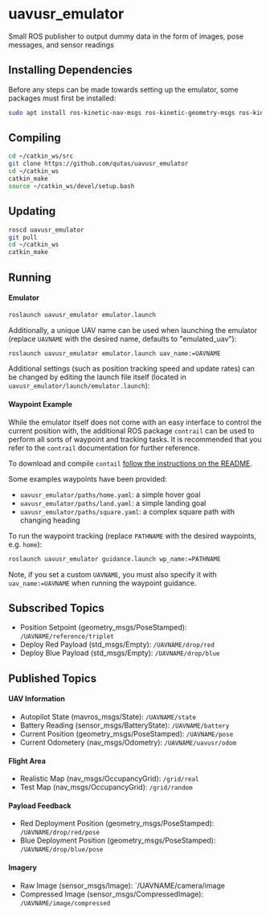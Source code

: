 # uavusr_emulator
Small ROS publisher to output dummy data in the form of images, pose messages, and sensor readings

## Installing Dependencies
Before any steps can be made towards setting up the emulator, some packages must first be installed:

```sh
sudo apt install ros-kinetic-nav-msgs ros-kinetic-geometry-msgs ros-kinetic-image-transport ros-kinetic-std-msgs ros-kinetic-mavros-msgs ros-kinetic-sensor-msgs
```

## Compiling
```sh
cd ~/catkin_ws/src
git clone https://github.com/qutas/uavusr_emulator
cd ~/catkin_ws
catkin_make
source ~/catkin_ws/devel/setup.bash
```

## Updating
```sh
roscd uavusr_emulator
git pull
cd ~/catkin_ws
catkin_make
```

## Running

#### Emulator

```sh
roslaunch uavusr_emulator emulator.launch
```

Additionally, a unique UAV name can be used when launching the emulator (replace `UAVNAME` with the desired name, defaults to "emulated_uav"):
```sh
roslaunch uavusr_emulator emulator.launch uav_name:=UAVNAME
```

Additional settings (such as position tracking speed and update rates) can be changed by editing the launch file itself (located in `uavusr_emulator/launch/emulator.launch`):

#### Waypoint Example
While the emulator itself does not come with an easy interface to control the current position with, the additional ROS package `contrail` can be used to perform all sorts of waypoint and tracking tasks. It is recommended that you refer to the `contrail` documentation for further reference.

To download and compile `contail` [follow the instructions on the README](https://github.com/qutas/contrail/blob/master/contrail/README.md#installation).

Some examples waypoints have been provided:
- `uavusr_emulator/paths/home.yaml`: a simple hover goal
- `uavusr_emulator/paths/land.yaml`: a simple landing goal
- `uavusr_emulator/paths/square.yaml`: a complex square path with changing heading

To run the waypoint tracking (replace `PATHNAME` with the desired waypoints, e.g. `home`):
```sh
roslaunch uavusr_emulator guidance.launch wp_name:=PATHNAME
```

Note, if you set a custom `UAVNAME`, you must also specify it with `uav_name:=UAVNAME` when running the waypoint guidance.

## Subscribed Topics
- Position Setpoint (geometry_msgs/PoseStamped): `/UAVNAME/reference/triplet`
- Deploy Red Payload (std_msgs/Empty): `/UAVNAME/drop/red`
- Deploy Blue Payload (std_msgs/Empty): `/UAVNAME/drop/blue`

## Published Topics
#### UAV Information
- Autopilot State (mavros_msgs/State): `/UAVNAME/state`
- Battery Reading (sensor_msgs/BatteryState): `/UAVNAME/battery`
- Current Position (geometry_msgs/PoseStamped): `/UAVNAME/pose`
- Current Odometery (nav_msgs/Odometry): `/UAVNAME/uavusr/odom`

#### Flight Area
- Realistic Map (nav_msgs/OccupancyGrid): `/grid/real`
- Test Map (nav_msgs/OccupancyGrid): `/grid/random`

#### Payload Feedback
- Red Deployment Position (geometry_msgs/PoseStamped): `/UAVNAME/drop/red/pose`
- Blue Deployment Position (geometry_msgs/PoseStamped): `/UAVNAME/drop/blue/pose`

#### Imagery
- Raw Image (sensor_msgs/Image): `/UAVNAME/camera/image
- Compressed Image (sensor_msgs/CompressedImage): `/UAVNAME/image/compressed`

